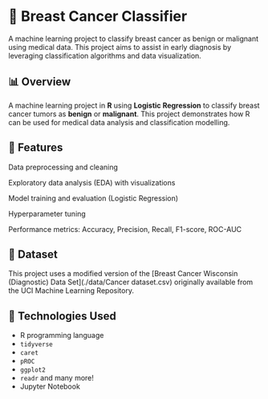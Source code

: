 # 🧠 Breast Cancer Classifier
A machine learning project to classify breast cancer as benign or malignant using medical data. This project aims to assist in early diagnosis by leveraging classification algorithms and data visualization.

## 📊 Overview 
A machine learning project in **R** using **Logistic Regression** to classify breast cancer tumors as **benign** or **malignant**. This project demonstrates how R can be used for medical data analysis and classification modelling.

## 🧬 Features
Data preprocessing and cleaning

Exploratory data analysis (EDA) with visualizations

Model training and evaluation (Logistic Regression)

Hyperparameter tuning

Performance metrics: Accuracy, Precision, Recall, F1-score, ROC-AUC

## 📌 Dataset
This project uses a modified version of the [Breast Cancer Wisconsin (Diagnostic) Data Set](./data/Cancer dataset.csv) originally available from the UCI Machine Learning Repository.  

## 🚀 Technologies Used
- R programming language
- `tidyverse`
- `caret`
- `pROC`
- `ggplot2`
- `readr` and many more!
- Jupyter Notebook
